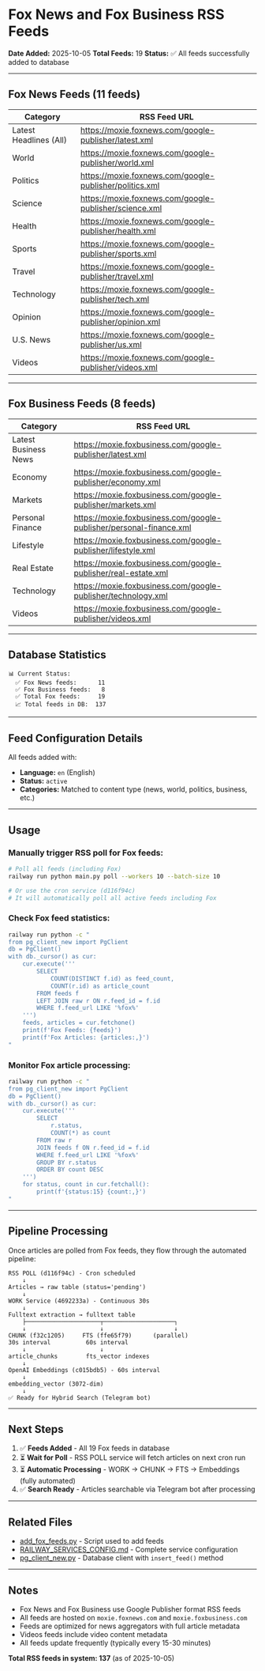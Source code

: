 # Fox News and Fox Business RSS Feeds

**Date Added:** 2025-10-05
**Total Feeds:** 19
**Status:** ✅ All feeds successfully added to database

---

## Fox News Feeds (11 feeds)

| Category | RSS Feed URL |
|----------|--------------|
| Latest Headlines (All) | https://moxie.foxnews.com/google-publisher/latest.xml |
| World | https://moxie.foxnews.com/google-publisher/world.xml |
| Politics | https://moxie.foxnews.com/google-publisher/politics.xml |
| Science | https://moxie.foxnews.com/google-publisher/science.xml |
| Health | https://moxie.foxnews.com/google-publisher/health.xml |
| Sports | https://moxie.foxnews.com/google-publisher/sports.xml |
| Travel | https://moxie.foxnews.com/google-publisher/travel.xml |
| Technology | https://moxie.foxnews.com/google-publisher/tech.xml |
| Opinion | https://moxie.foxnews.com/google-publisher/opinion.xml |
| U.S. News | https://moxie.foxnews.com/google-publisher/us.xml |
| Videos | https://moxie.foxnews.com/google-publisher/videos.xml |

---

## Fox Business Feeds (8 feeds)

| Category | RSS Feed URL |
|----------|--------------|
| Latest Business News | https://moxie.foxbusiness.com/google-publisher/latest.xml |
| Economy | https://moxie.foxbusiness.com/google-publisher/economy.xml |
| Markets | https://moxie.foxbusiness.com/google-publisher/markets.xml |
| Personal Finance | https://moxie.foxbusiness.com/google-publisher/personal-finance.xml |
| Lifestyle | https://moxie.foxbusiness.com/google-publisher/lifestyle.xml |
| Real Estate | https://moxie.foxbusiness.com/google-publisher/real-estate.xml |
| Technology | https://moxie.foxbusiness.com/google-publisher/technology.xml |
| Videos | https://moxie.foxbusiness.com/google-publisher/videos.xml |

---

## Database Statistics

```
📊 Current Status:
  ✅ Fox News feeds:      11
  ✅ Fox Business feeds:   8
  ✅ Total Fox feeds:     19
  📈 Total feeds in DB:  137
```

---

## Feed Configuration Details

All feeds added with:
- **Language:** `en` (English)
- **Status:** `active`
- **Categories:** Matched to content type (news, world, politics, business, etc.)

---

## Usage

### Manually trigger RSS poll for Fox feeds:

```bash
# Poll all feeds (including Fox)
railway run python main.py poll --workers 10 --batch-size 10

# Or use the cron service (d116f94c)
# It will automatically poll all active feeds including Fox
```

### Check Fox feed statistics:

```bash
railway run python -c "
from pg_client_new import PgClient
db = PgClient()
with db._cursor() as cur:
    cur.execute('''
        SELECT
            COUNT(DISTINCT f.id) as feed_count,
            COUNT(r.id) as article_count
        FROM feeds f
        LEFT JOIN raw r ON r.feed_id = f.id
        WHERE f.feed_url LIKE '%fox%'
    ''')
    feeds, articles = cur.fetchone()
    print(f'Fox Feeds: {feeds}')
    print(f'Fox Articles: {articles:,}')
"
```

### Monitor Fox article processing:

```bash
railway run python -c "
from pg_client_new import PgClient
db = PgClient()
with db._cursor() as cur:
    cur.execute('''
        SELECT
            r.status,
            COUNT(*) as count
        FROM raw r
        JOIN feeds f ON r.feed_id = f.id
        WHERE f.feed_url LIKE '%fox%'
        GROUP BY r.status
        ORDER BY count DESC
    ''')
    for status, count in cur.fetchall():
        print(f'{status:15} {count:,}')
"
```

---

## Pipeline Processing

Once articles are polled from Fox feeds, they flow through the automated pipeline:

```
RSS POLL (d116f94c) - Cron scheduled
    ↓
Articles → raw table (status='pending')
    ↓
WORK Service (4692233a) - Continuous 30s
    ↓
Fulltext extraction → fulltext table
    ├─────────────────────┬────────────────────┐
    ↓                     ↓                    ↓
CHUNK (f32c1205)     FTS (ffe65f79)      (parallel)
30s interval          60s interval
    ↓                     ↓
article_chunks        fts_vector indexes
    ↓
OpenAI Embeddings (c015bdb5) - 60s interval
    ↓
embedding_vector (3072-dim)
    ↓
✅ Ready for Hybrid Search (Telegram bot)
```

---

## Next Steps

1. ✅ **Feeds Added** - All 19 Fox feeds in database
2. ⏳ **Wait for Poll** - RSS POLL service will fetch articles on next cron run
3. ⏳ **Automatic Processing** - WORK → CHUNK → FTS → Embeddings (fully automated)
4. ✅ **Search Ready** - Articles searchable via Telegram bot after processing

---

## Related Files

- [add_fox_feeds.py](add_fox_feeds.py) - Script used to add feeds
- [RAILWAY_SERVICES_CONFIG.md](RAILWAY_SERVICES_CONFIG.md) - Complete service configuration
- [pg_client_new.py](pg_client_new.py) - Database client with `insert_feed()` method

---

## Notes

- Fox News and Fox Business use Google Publisher format RSS feeds
- All feeds are hosted on `moxie.foxnews.com` and `moxie.foxbusiness.com`
- Feeds are optimized for news aggregators with full article metadata
- Videos feeds include video content metadata
- All feeds update frequently (typically every 15-30 minutes)

**Total RSS feeds in system: 137** (as of 2025-10-05)
